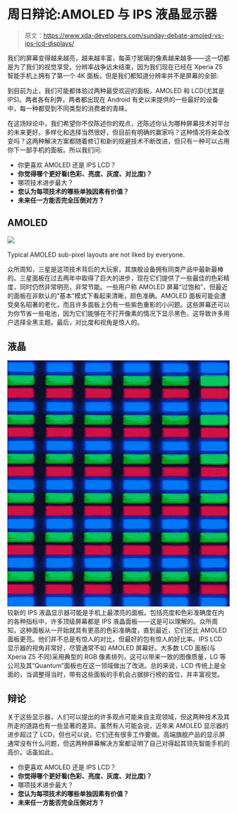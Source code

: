 # 周日辩论:AMOLED 与 IPS 液晶显示器

> 原文：<https://www.xda-developers.com/sunday-debate-amoled-vs-ips-lcd-displays/>

我们的屏幕变得越来越亮，越来越丰富，每英寸玻璃的像素越来越多——这一切都是为了我们的视觉享受。分辨率战争远未结束，因为我们现在已经在 Xperia Z5 智能手机上拥有了第一个 4K 面板。但是我们都知道分辨率并不是屏幕的全部:

到目前为止，我们可能都体验过两种最受欢迎的面板，AMOLED 和 LCD(尤其是 IPS)。两者各有利弊，两者都出现在 Android 有史以来提供的一些最好的设备中，每一种都受到不同类型的消费者的青睐。

在这场辩论中，我们希望你不仅陈述你的观点，还陈述你认为哪种屏幕技术对平台的未来更好。多样化和选择当然很好，但目前有明确的赢家吗？这种情况将来会改变吗？这两种解决方案都随着修订和新的规避技术不断改进，但只有一种可以占用你下一部手机的面板。所以我们问:

*   你更喜欢 AMOLED 还是 IPS LCD？
*   **你觉得哪个更好看(色彩、亮度、灰度、对比度)？**
*   哪项技术进步最大？
*   **您认为每项技术的哪些单独因素有价值？**
*   **未来任一方能否完全压倒对方？**

## AMOLED

 <picture>![](img/ec633c9b90bfe1fae2f793d4b8870662.png)</picture> 

Typical AMOLED sub-pixel layouts are not liked by everyone.

众所周知，三星是这项技术背后的大玩家，其旗舰设备拥有同类产品中最新最棒的。三星面板在过去两年中取得了巨大的进步，现在它们提供了一些最佳的色彩精度，同时仍然非常明亮，非常节能。一些用户称 AMOLED 屏幕“过饱和”，但最近的面板在非默认的“基本”模式下看起来清晰，颜色准确。AMOLED 面板可能会遭受臭名昭著的老化，而且许多面板上仍有一些紫色重影的小问题。这些屏幕还可以为你节省一些电池，因为它们能够在不打开像素的情况下显示黑色，这导致许多用户选择全黑主题。最后，对比度和视角是惊人的。

## 液晶

[![20150920164818964](img/69a00c6d6971efe9fa2c10a437dfc3f3.png)](http://www.xda-developers.com/wp-content/uploads/2015/09/20150920164818964.png) 较新的 IPS 液晶显示器可能是手机上最漂亮的面板。包括亮度和色彩准确度在内的各种指标中，许多顶级屏幕都是 IPS 液晶面板——这是可以理解的。众所周知，这种面板从一开始就具有更高的色彩准确度，直到最近，它们还比 AMOLED 面板更亮。他们并不总是有惊人的对比，但最好的包有惊人的好比率。IPS LCD 显示器的视角非常好，尽管通常不如 AMOLED 屏幕好。大多数 LCD 面板(与 Xperia Z5 不同)采用典型的 RGB 像素排列，这可以带来一致的图像质量，LG 等公司及其“Quantum”面板也在这一领域做出了改进。总的来说，LCD 传统上是全面的，当调整得当时，带有这些面板的手机会占据排行榜的首位，并丰富视觉。

## 辩论

关于这些显示器，人们可以提出的许多观点可能来自主观领域，但这两种技术及其所走的道路也有一些显著的差异。虽然有人可能会说，近年来 AMOLED 显示器的进步超过了 LCD，但也可以说，它们还有很多工作要做。高端旗舰产品的显示屏通常没有什么问题，但这两种屏幕解决方案都证明了自己对得起其领先智能手机的高价。话虽如此，

*   你更喜欢 AMOLED 还是 IPS LCD？
*   **你觉得哪个更好看(色彩、亮度、灰度、对比度)？**
*   哪项技术进步最大？
*   **您认为每项技术的哪些单独因素有价值？**
*   **未来任一方能否完全压倒对方？**